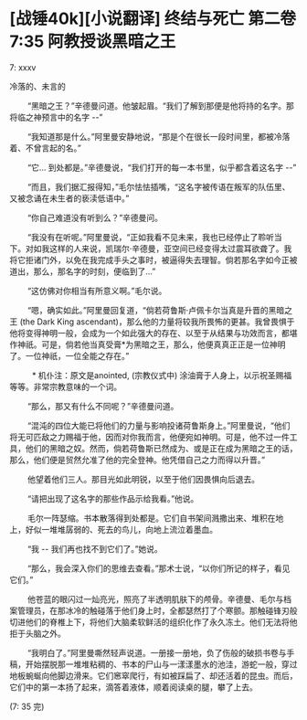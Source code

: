 # [战锤40k][小说翻译] 终结与死亡 第二卷 7:35 阿教授谈黑暗之王

7: xxxv 

冷落的、未言的 

        “黑暗之王？”辛德曼问道。他皱起眉。“我们了解到那便是他将持的名字。那将临之神预言中的名字 --”

        “我知道那是什么。”阿里曼安静地说，“那是个在很长一段时间里，都被冷落着、不曾言起的名。”

        “它… 到处都是。”辛德曼说，“我们打开的每一本书里，似乎都含着这名字 --”

        “而且，我们据汇报得知，”毛尔怯怯插嘴，“这名字被传语在叛军的队伍里、又被念诵在未生者的亵渎低语中。”

        “你自己难道没有听到么？”辛德曼问。

        “我没有在听呢。”阿里曼说，“正如我看不见未来，我也已经停止了聆听当下。对如我这样的人来说，凯瑞尔·辛德曼，亚空间已经变得太过震耳欲聋了。我将它拒诸门外，以免在我完成手头之事时，被逼得失去理智。倘若那名字如今正被道出，那么，那名字的时刻，便临到了…”

        “这仿佛对你相当有所意义啊。”毛尔说。

        “嗯，确实如此。”阿里曼回复道，“倘若荷鲁斯·卢佩卡尔当真是升晋的黑暗之王 (the Dark King ascendant)，那么他的力量将较我所畏怖的更甚。我曾畏惧于他将变得神明一般，会成为一个如此强大的存在、以至于从结果与功效而言，都堪作神祇。可是，倘若他当真受膏*为黑暗之王，那么，他便真真正正是一位神明了。一位神祇，一位全能之存在。”

          * 机仆注：原文是anointed, (宗教仪式中) 涂油膏于人身上，以示祝圣赐福等等。非常宗教意味的一个词。

        “那么，那又有什么不同呢？”辛德曼问道。

        “混沌的四位大能已将他们的力量与影响投诸荷鲁斯身上。”阿里曼说，“他们将无可匹敌之力赐福于他，因而对你我而言，他便宛如神明。可是，他不过一件工具，他们的黑暗之奴。然而，倘若荷鲁斯已然成为、或是正在成为黑暗之王的话，那么，他们便是贸然允准了他的完全登神。他凭借自己之力而得以升晋。”

        他望着他们三人。那目光如此明锐，以至于他们因畏惧向后退去。

        “请把出现了这名字的那些作品示给我看。”他说。

        毛尔一阵瑟缩。书本散落得到处都是。它们自书架间溅撒出来、堆积在地上，好似一堆堆孱弱的、死去的鸟儿，向地上流泣着墨血。

        “我 -- 我们再也找不到它们了。”她说。

        “那么，我会深入你们的思维去查看。”那术士说，“以你们所记的样子，看见它们。”

        他苍蓝的眼闪过一灿亮光，照亮了半透明肌肤下的颅骨。辛德曼、毛尔与档案管理员，在那冰冷的触碰落于他们身上时，全都瑟然打了个寒颤。那触碰锋刃般切进他们的脊椎上下，将他们大脑柔软鲜活的组织化作了永久冻土。他们无法将他拒于头脑之外。

        “我明白了。”阿里曼嘶然轻声说道。一册接一册地，负了伤般的破损书卷与手稿，开始摆脱那一堆堆粘稠的、书本的尸山与一漾漾墨水的池洼，游蛇一般，穿过地板蜿蜒向他脚边滑来。它们窸窣爬行，有如被踩扁了、却还活着的昆虫。而后，它们中的第一本扬了起来，滴答着液体，顺着阅读桌的腿，攀了上去。

(7: 35 完)
